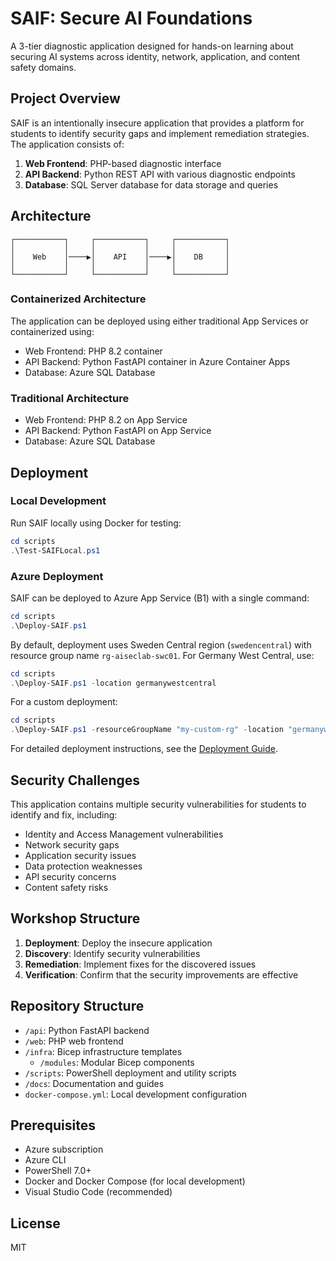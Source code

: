 # SAIF: Secure AI Foundations

A 3-tier diagnostic application designed for hands-on learning about securing AI systems across identity, network, application, and content safety domains.

## Project Overview

SAIF is an intentionally insecure application that provides a platform for students to identify security gaps and implement remediation strategies. The application consists of:

1. **Web Frontend**: PHP-based diagnostic interface
2. **API Backend**: Python REST API with various diagnostic endpoints
3. **Database**: SQL Server database for data storage and queries

## Architecture

```
┌───────────┐     ┌───────────┐     ┌───────────┐
│           │     │           │     │           │
│    Web    │────▶│    API    │────▶│    DB     │
│           │     │           │     │           │
└───────────┘     └───────────┘     └───────────┘
```

### Containerized Architecture

The application can be deployed using either traditional App Services or containerized using:

- Web Frontend: PHP 8.2 container
- API Backend: Python FastAPI container in Azure Container Apps
- Database: Azure SQL Database

### Traditional Architecture

- Web Frontend: PHP 8.2 on App Service
- API Backend: Python FastAPI on App Service
- Database: Azure SQL Database

## Deployment

### Local Development

Run SAIF locally using Docker for testing:

```powershell
cd scripts
.\Test-SAIFLocal.ps1
```

### Azure Deployment

SAIF can be deployed to Azure App Service (B1) with a single command:

```powershell
cd scripts
.\Deploy-SAIF.ps1
```

By default, deployment uses Sweden Central region (`swedencentral`) with resource group name `rg-aiseclab-swc01`. For Germany West Central, use:

```powershell
cd scripts
.\Deploy-SAIF.ps1 -location germanywestcentral
```

For a custom deployment:

```powershell
cd scripts
.\Deploy-SAIF.ps1 -resourceGroupName "my-custom-rg" -location "germanywestcentral" -environmentName "saif-prod"
```

For detailed deployment instructions, see the [Deployment Guide](docs/deployment.md).

## Security Challenges

This application contains multiple security vulnerabilities for students to identify and fix, including:

- Identity and Access Management vulnerabilities
- Network security gaps
- Application security issues
- Data protection weaknesses
- API security concerns
- Content safety risks

## Workshop Structure

1. **Deployment**: Deploy the insecure application
2. **Discovery**: Identify security vulnerabilities
3. **Remediation**: Implement fixes for the discovered issues
4. **Verification**: Confirm that the security improvements are effective

## Repository Structure

- `/api`: Python FastAPI backend
- `/web`: PHP web frontend
- `/infra`: Bicep infrastructure templates
  - `/modules`: Modular Bicep components
- `/scripts`: PowerShell deployment and utility scripts
- `/docs`: Documentation and guides
- `docker-compose.yml`: Local development configuration

## Prerequisites

- Azure subscription
- Azure CLI
- PowerShell 7.0+
- Docker and Docker Compose (for local development)
- Visual Studio Code (recommended)

## License

MIT
